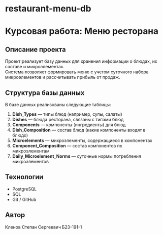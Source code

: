 # restaurant-menu-db
# Курсовая работа: Меню ресторана

## Описание проекта
Проект реализует базу данных для хранения информации о блюдах, их составе и микроэлементах.  
Система позволяет формировать меню с учетом суточного набора микроэлементов и рассчитывать прибыль от продаж.

## Структура базы данных
В базе данных реализованы следующие таблицы:

1. **Dish_Types** — типы блюд (например, супы, салаты)  
2. **Dishes** — блюда ресторана, связаны с типами блюд  
3. **Components** — компоненты (ингредиенты) для блюд  
4. **Dish_Composition** — состав блюд (какие компоненты входят в блюдо)  
5. **Microelements** — микроэлементы, содержащиеся в компонентах  
6. **Component_Composition** — состав компонентов по микроэлементам  
7. **Daily_Microelement_Norms** — суточные нормы потребления микроэлементов

## Технологии
- PostgreSQL
- SQL
- Git / GitHub

## Автор
Кленов Степан Сергеевич Б23-191-1
